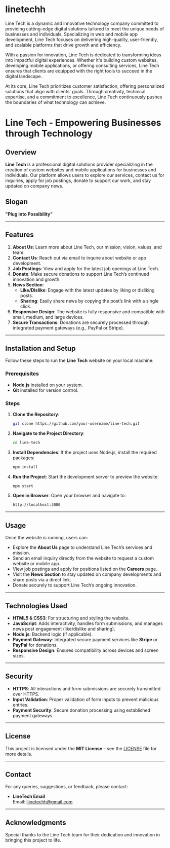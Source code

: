 # linetechh
Line Tech is a dynamic and innovative technology company committed to providing cutting-edge digital solutions tailored to meet the unique needs of businesses and individuals. Specializing in web and mobile app development, Line Tech focuses on delivering high-quality, user-friendly, and scalable platforms that drive growth and efficiency.

With a passion for innovation, Line Tech is dedicated to transforming ideas into impactful digital experiences. Whether it's building custom websites, developing mobile applications, or offering consulting services, Line Tech ensures that clients are equipped with the right tools to succeed in the digital landscape.

At its core, Line Tech prioritizes customer satisfaction, offering personalized solutions that align with clients' goals. Through creativity, technical expertise, and a commitment to excellence, Line Tech continuously pushes the boundaries of what technology can achieve.

# Line Tech - Empowering Businesses through Technology

## Overview
**Line Tech** is a professional digital solutions provider specializing in the creation of custom websites and mobile applications for businesses and individuals. Our platform allows users to explore our services, contact us for inquiries, apply for job postings, donate to support our work, and stay updated on company news.

## Slogan
**"Plug into Possibility"**

---

## Features
1. **About Us**: Learn more about Line Tech, our mission, vision, values, and team.
2. **Contact Us**: Reach out via email to inquire about website or app development.
3. **Job Postings**: View and apply for the latest job openings at Line Tech.
4. **Donate**: Make secure donations to support Line Tech’s continued innovation and growth.
5. **News Section**:
    - **Like/Dislike**: Engage with the latest updates by liking or disliking posts.
    - **Sharing**: Easily share news by copying the post’s link with a single click.
6. **Responsive Design**: The website is fully responsive and compatible with small, medium, and large devices.
7. **Secure Transactions**: Donations are securely processed through integrated payment gateways (e.g., PayPal or Stripe).

---

## Installation and Setup
Follow these steps to run the **Line Tech** website on your local machine:

### Prerequisites
- **Node.js** installed on your system.
- **Git** installed for version control.

### Steps

1. **Clone the Repository**:
    ```bash
    git clone https://github.com/your-username/line-tech.git
    ```

2. **Navigate to the Project Directory**:
    ```bash
    cd line-tech
    ```

3. **Install Dependencies**:
    If the project uses Node.js, install the required packages:
    ```bash
    npm install
    ```

4. **Run the Project**:
    Start the development server to preview the website:
    ```bash
    npm start
    ```

5. **Open in Browser**:
    Open your browser and navigate to:
    ```bash
    http://localhost:3000
    ```

---

## Usage
Once the website is running, users can:

- Explore the **About Us** page to understand Line Tech’s services and mission.
- Send an email inquiry directly from the website to request a custom website or mobile app.
- View job postings and apply for positions listed on the **Careers** page.
- Visit the **News Section** to stay updated on company developments and share posts via a direct link.
- Donate securely to support Line Tech’s ongoing innovation.

---

## Technologies Used
- **HTML5 & CSS3**: For structuring and styling the website.
- **JavaScript**: Adds interactivity, handles form submissions, and manages news post engagement (like/dislike and sharing).
- **Node.js**: Backend logic (if applicable).
- **Payment Gateway**: Integrated secure payment services like **Stripe** or **PayPal** for donations.
- **Responsive Design**: Ensures compatibility across devices and screen sizes.

---

## Security
- **HTTPS**: All interactions and form submissions are securely transmitted over HTTPS.
- **Input Validation**: Proper validation of form inputs to prevent malicious entries.
- **Payment Security**: Secure donation processing using established payment gateways.

---

## License
This project is licensed under the **MIT License** – see the [LICENSE](LICENSE) file for more details.

---

## Contact
For any queries, suggestions, or feedback, please contact:

- **LineTech Email**  
  Email: [liinetechh@gmail.com](mailto:liinetechh@gmail.com)

---

## Acknowledgments
Special thanks to the Line Tech team for their dedication and innovation in bringing this project to life.

